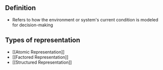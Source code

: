 ## Definition

- Refers to how the environment or system's current condition is modeled for decision-making

## Types of representation

- [[Atomic Representation]]
- [[Factored Representation]]
- [[Structured Representation]]